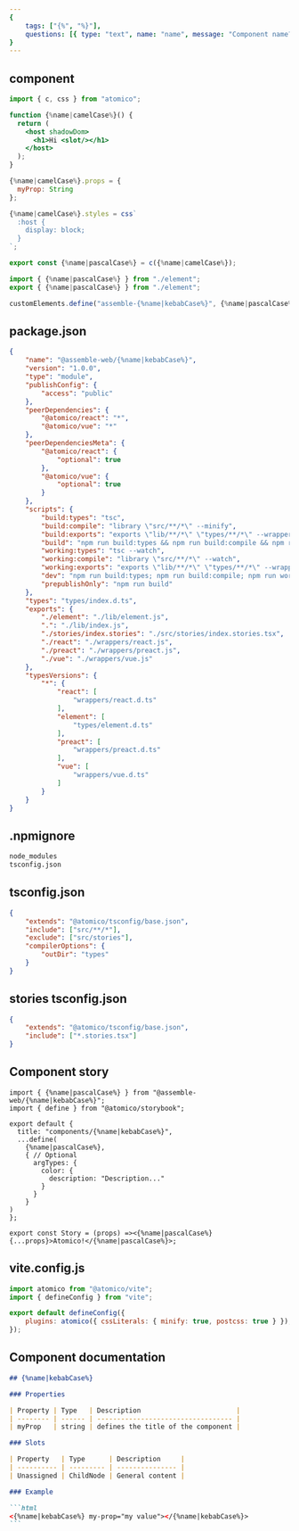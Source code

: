 ```yaml
---
{
    tags: ["{%", "%}"],
    questions: [{ type: "text", name: "name", message: "Component name?" }],
}
---
```


## component

```jsx {%name|kebabCase%}/src/element.tsx
import { c, css } from "atomico";

function {%name|camelCase%}() {
  return (
    <host shadowDom>
      <h1>Hi <slot/></h1>
    </host>
  );
}

{%name|camelCase%}.props = {
  myProp: String
};

{%name|camelCase%}.styles = css`
  :host {
    display: block;
  }
`;

export const {%name|pascalCase%} = c({%name|camelCase%});
```

```jsx {%name|kebabCase%}/src/index.tsx
import { {%name|pascalCase%} } from "./element";
export { {%name|pascalCase%} } from "./element";

customElements.define("assemble-{%name|kebabCase%}", {%name|pascalCase%});
```

## package.json

```json {%name|kebabCase%}/package.json
{
    "name": "@assemble-web/{%name|kebabCase%}",
    "version": "1.0.0",
    "type": "module",
    "publishConfig": {
        "access": "public"
    },
    "peerDependencies": {
        "@atomico/react": "*",
        "@atomico/vue": "*"
    },
    "peerDependenciesMeta": {
        "@atomico/react": {
            "optional": true
        },
        "@atomico/vue": {
            "optional": true
        }
    },
    "scripts": {
        "build:types": "tsc",
        "build:compile": "library \"src/**/*\" --minify",
        "build:exports": "exports \"lib/**/*\" \"types/**/*\" --wrappers",
        "build": "npm run build:types && npm run build:compile && npm run build:exports",
        "working:types": "tsc --watch",
        "working:compile": "library \"src/**/*\" --watch",
        "working:exports": "exports \"lib/**/*\" \"types/**/*\" --wrappers --watch",
        "dev": "npm run build:types; npm run build:compile; npm run working:types & npm run working:compile & npm run working:exports",
        "prepublishOnly": "npm run build"
    },
    "types": "types/index.d.ts",
    "exports": {
        "./element": "./lib/element.js",
        ".": "./lib/index.js",
        "./stories/index.stories": "./src/stories/index.stories.tsx",
        "./react": "./wrappers/react.js",
        "./preact": "./wrappers/preact.js",
        "./vue": "./wrappers/vue.js"
    },
    "typesVersions": {
        "*": {
            "react": [
                "wrappers/react.d.ts"
            ],
            "element": [
                "types/element.d.ts"
            ],
            "preact": [
                "wrappers/preact.d.ts"
            ],
            "vue": [
                "wrappers/vue.d.ts"
            ]
        }
    }
}
```

## .npmignore

```txt {%name|kebabCase%}/.npmignore
node_modules
tsconfig.json
```

## tsconfig.json

```json {%name|kebabCase%}/tsconfig.json
{
    "extends": "@atomico/tsconfig/base.json",
    "include": ["src/**/*"],
    "exclude": ["src/stories"],
    "compilerOptions": {
        "outDir": "types"
    }
}
```

## stories tsconfig.json

```json {%name|kebabCase%}/src/stories/tsconfig.json
{
    "extends": "@atomico/tsconfig/base.json",
    "include": ["*.stories.tsx"]
}
```

## Component story

```tsx {%name|kebabCase%}/src/stories/index.stories.tsx
import { {%name|pascalCase%} } from "@assemble-web/{%name|kebabCase%}";
import { define } from "@atomico/storybook";

export default {
  title: "components/{%name|kebabCase%}",
  ...define(
    {%name|pascalCase%},
    { // Optional
      argTypes: {
        color: {
          description: "Description..."
        }
      }
    }
)
};

export const Story = (props) =><{%name|pascalCase%} {...props}>Atomico!</{%name|pascalCase%}>;
```

## vite.config.js

```js {%name|kebabCase%}/vite.config.js
import atomico from "@atomico/vite";
import { defineConfig } from "vite";

export default defineConfig({
    plugins: atomico({ cssLiterals: { minify: true, postcss: true } }),
});
```

## Component documentation

````markdown {%name|kebabCase%}/README.md
## {%name|kebabCase%}

### Properties

| Property | Type   | Description                        |
| -------- | ------ | ---------------------------------- |
| myProp   | string | defines the title of the component |

### Slots

| Property   | Type      | Description     |
| ---------- | --------- | --------------- |
| Unassigned | ChildNode | General content |

### Example

```html
<{%name|kebabCase%} my-prop="my value"></{%name|kebabCase%}>
```
````
